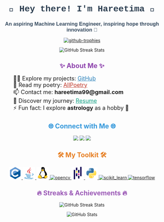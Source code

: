 <h1 align="center" style="color: #2c3e50; font-family: 'Courier New', Courier, monospace;">🌟 Hey there! I'm Hareetima 🌟</h1>
<h3 align="center" style="color: #34495e; font-family: 'Arial', sans-serif;">An aspiring Machine Learning Engineer, inspiring hope through innovation 🌱</h3>

<p align="center"> <a href="https://github.com/ryo-ma/github-profile-trophy"><img src="https://github-profile-trophy.vercel.app/?username=hareetima02&theme=onestar&no-bg=true" alt="github-trophies" /></a> </p>

<p align="center"> <img src="https://github-readme-streak-stats.herokuapp.com/?user=hareetima02&theme=radical" alt="GitHub Streak Stats" /></p>

<h2 align="center" style="color: #8e44ad;">✨ About Me ✨</h2>
<ul style="list-style-type: none; font-size: 18px;">
  <li>👨‍💻 Explore my projects: <a href="https://github.com/hareetima02" style="color: #2980b9;">GitHub</a></li>
  <li>📝 Read my poetry: <a href="https://allpoetry.com/GreenInkTales" style="color: #c0392b;">AllPoetry</a></li>
  <li>📫 Contact me: <b>hareetima99@gmail.com</b></li>
  <li>📄 Discover my journey: <a href="https://drive.google.com/file/d/1n-e8F2cTma3lhEhiXb4wu_PT3vLkbNHd/view?usp=sharing" style="color: #16a085;">Resume</a></li>
  <li>⚡ Fun fact: I explore <b>astrology</b> as a hobby 🌌</li>
</ul>

<h2 align="center" style="color: #3498db;">🌐 Connect with Me 🌐</h2>
<p align="center">
  <a href="https://linkedin.com/in/hareetima-sonkar" target="_blank"><img src="https://img.shields.io/badge/LinkedIn-%230077B5.svg?style=for-the-badge&logo=linkedin&logoColor=white" /></a>
  <a href="https://twitter.com/hareetima" target="_blank"><img src="https://img.shields.io/badge/Twitter-%231DA1F2.svg?style=for-the-badge&logo=twitter&logoColor=white" /></a>
  <a href="https://www.kaggle.com/hareetima" target="_blank"><img src="https://img.shields.io/badge/Kaggle-%2320BEFF.svg?style=for-the-badge&logo=kaggle&logoColor=white" /></a>
</p>

<h2 align="center" style="color: #e67e22;">🛠️ My Toolkit 🛠️</h2>
<p align="center"> 
<a href="https://www.cprogramming.com/" target="_blank"> <img src="https://raw.githubusercontent.com/devicons/devicon/master/icons/c/c-original.svg" alt="c" width="40" height="40"/> </a> 
<a href="https://www.java.com" target="_blank"> <img src="https://raw.githubusercontent.com/devicons/devicon/master/icons/java/java-original.svg" alt="java" width="40" height="40"/> </a> 
<a href="https://www.linux.org/" target="_blank"> <img src="https://raw.githubusercontent.com/devicons/devicon/master/icons/linux/linux-original.svg" alt="linux" width="40" height="40"/> </a> 
<a href="https://opencv.org/" target="_blank"> <img src="https://www.vectorlogo.zone/logos/opencv/opencv-icon.svg" alt="opencv" width="40" height="40"/> </a> 
<a href="https://pandas.pydata.org/" target="_blank"> <img src="https://raw.githubusercontent.com/devicons/devicon/2ae2a900d2f041da66e950e4d48052658d850630/icons/pandas/pandas-original.svg" alt="pandas" width="40" height="40"/> </a> 
<a href="https://www.python.org" target="_blank"> <img src="https://raw.githubusercontent.com/devicons/devicon/master/icons/python/python-original.svg" alt="python" width="40" height="40"/> </a> 
<a href="https://scikit-learn.org/" target="_blank"> <img src="https://upload.wikimedia.org/wikipedia/commons/0/05/Scikit_learn_logo_small.svg" alt="scikit_learn" width="40" height="40"/> </a> 
<a href="https://www.tensorflow.org" target="_blank"> <img src="https://www.vectorlogo.zone/logos/tensorflow/tensorflow-icon.svg" alt="tensorflow" width="40" height="40"/> </a> 
</p>

<h2 align="center" style="color: #9b59b6;">🔥 Streaks & Achievements 🔥</h2>
<p align="center"> <img src="https://github-readme-streak-stats.herokuapp.com/?user=hareetima02&theme=radical" alt="GitHub Streak Stats" /></p>

<p align="center"> <img src="https://github-readme-stats.vercel.app/api?username=hareetima02&show_icons=true&theme=radical&count_private=true" alt="GitHub Stats" /></p>
